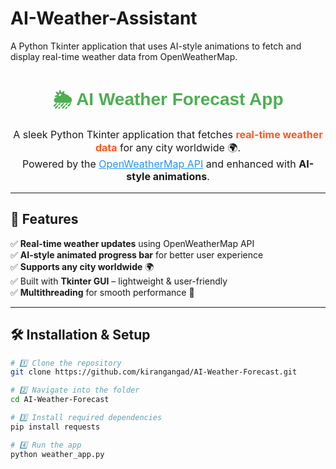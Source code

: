# AI-Weather-Assistant
A Python Tkinter application that uses AI-style animations to fetch and display real-time weather data from OpenWeatherMap.
<h1 align="center" style="color:#4CAF50; font-family:Arial;">
🌦 AI Weather Forecast App
</h1>

<p align="center" style="font-size:16px;">
A sleek Python Tkinter application that fetches <b style="color:#FF5722;">real-time weather data</b> for any city worldwide 🌍.<br>
Powered by the <a href="https://openweathermap.org/api" style="color:#2196F3;">OpenWeatherMap API</a> and enhanced with <b>AI-style animations</b>.
</p>

---

## 🎯 Features
✅ <b>Real-time weather updates</b> using OpenWeatherMap API  
✅ <b>AI-style animated progress bar</b> for better user experience  
✅ <b>Supports any city worldwide</b> 🌍  
✅ Built with <b>Tkinter GUI</b> – lightweight & user-friendly  
✅ <b>Multithreading</b> for smooth performance 🚀  

---

## 🛠 Installation & Setup
```bash
# 1️⃣ Clone the repository
git clone https://github.com/kirangangad/AI-Weather-Forecast.git

# 2️⃣ Navigate into the folder
cd AI-Weather-Forecast

# 3️⃣ Install required dependencies
pip install requests

# 4️⃣ Run the app
python weather_app.py
